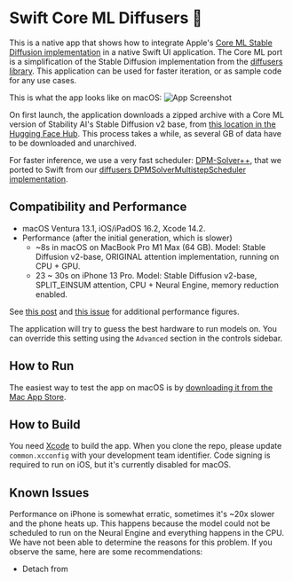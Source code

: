 #  Swift Core ML Diffusers 🧨

This is a native app that shows how to integrate Apple's [Core ML Stable Diffusion implementation](https://github.com/apple/ml-stable-diffusion) in a native Swift UI application. The Core ML port is a simplification of the Stable Diffusion implementation from the [diffusers library](https://github.com/huggingface/diffusers). This application can be used for faster iteration, or as sample code for any use cases.

This is what the app looks like on macOS:
![App Screenshot](screenshot.jpg)

On first launch, the application downloads a zipped archive with a Core ML version of Stability AI's Stable Diffusion v2 base, from [this location in the Hugging Face Hub](https://huggingface.co/pcuenq/coreml-stable-diffusion-2-base/tree/main). This process takes a while, as several GB of data have to be downloaded and unarchived.

For faster inference, we use a very fast scheduler: [DPM-Solver++](https://github.com/LuChengTHU/dpm-solver), that we ported to Swift from our [diffusers DPMSolverMultistepScheduler implementation](https://github.com/huggingface/diffusers/blob/main/src/diffusers/schedulers/scheduling_dpmsolver_multistep.py).

## Compatibility and Performance

- macOS Ventura 13.1, iOS/iPadOS 16.2, Xcode 14.2.
- Performance (after the initial generation, which is slower)
  * ~8s in macOS on MacBook Pro M1 Max (64 GB). Model: Stable Diffusion v2-base, ORIGINAL attention implementation, running on CPU + GPU.
  * 23 ~ 30s on iPhone 13 Pro. Model: Stable Diffusion v2-base, SPLIT_EINSUM attention, CPU + Neural Engine, memory reduction enabled.

See [this post](https://huggingface.co/blog/fast-mac-diffusers) and [this issue](https://github.com/huggingface/swift-coreml-diffusers/issues/31) for additional performance figures.

The application will try to guess the best hardware to run models on. You can override this setting using the `Advanced` section in the controls sidebar.

## How to Run

The easiest way to test the app on macOS is by [downloading it from the Mac App Store](https://apps.apple.com/app/diffusers/id1666309574).

## How to Build

You need [Xcode](https://developer.apple.com/xcode/) to build the app. When you clone the repo, please update `common.xcconfig` with your development team identifier. Code signing is required to run on iOS, but it's currently disabled for macOS.

## Known Issues

Performance on iPhone is somewhat erratic, sometimes it's ~20x slower and the phone heats up. This happens because the model could not be scheduled to run on the Neural Engine and everything happens in the CPU. We have not been able to determine the reasons for this problem. If you observe the same, here are some recommendations:
- Detach from 